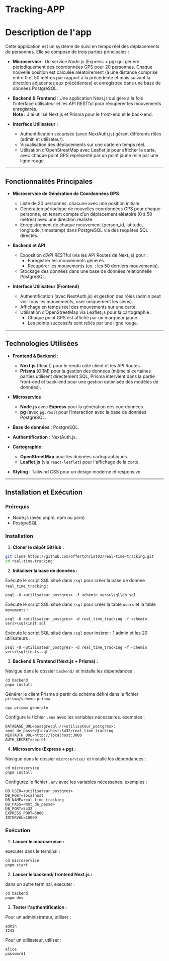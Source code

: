 # Tracking-APP

# Description de l'app

Cette application est un système de suivi en temps réel des déplacements de personnes. Elle se compose de trois parties principales :

- **Microservice** : Un service Node.js (Express + pg) qui génère périodiquement des coordonnées GPS pour 20 personnes. Chaque nouvelle position est calculée aléatoirement (à une distance comprise entre 0 et 50 mètres par rapport à la précédente et mais suivant la direction adjacentes aux précédentes) et enregistrée dans une base de données PostgreSQL.

- **Backend & Frontend** : Une application Next.js qui gère à la fois l'interface utilisateur et les API RESTful pour récupérer les mouvements enregistrés.  
  **Note :** J'ai utilisé Next.js et Prisma pour le front-end et le back-end.

- **Interface Utilisateur** :
  - Authentification sécurisée (avec NextAuth.js) gérant différents rôles (admin et utilisateur).
  - Visualisation des déplacements sur une carte en temps réel.
  - Utilisation d'OpenStreetMap avec Leaflet.js pour afficher la carte, avec chaque point GPS représenté par un point jaune relié par une ligne rouge.

---

## Fonctionnalités Principales

- **Microservice de Génération de Coordonnées GPS**

  - Liste de 20 personnes, chacune avec une position initiale.
  - Génération périodique de nouvelles coordonnées GPS pour chaque personne, en tenant compte d’un déplacement aléatoire (0 à 50 mètres) avec une direction réaliste.
  - Enregistrement de chaque mouvement (person_id, latitude, longitude, timestamp) dans PostgreSQL via des requêtes SQL directes.

- **Backend et API**

  - Exposition d’API RESTful (via les API Routes de Next.js) pour :
    - Enregistrer les mouvements générés.
    - Récupérer les mouvements (ex. : les 50 derniers mouvements).
  - Stockage des données dans une base de données relationnelle PostgreSQL.

- **Interface Utilisateur (Frontend)**
  - Authentification (avec NextAuth.js) et gestion des rôles (admin peut voir tous les mouvements, user uniquement les siens).
  - Affichage en temps réel des mouvements sur une carte.
  - Utilisation d’OpenStreetMap via Leaflet.js pour la cartographie :
    - Chaque point GPS est affiché par un marqueur jaune.
    - Les points successifs sont reliés par une ligne rouge.

---

## Technologies Utilisées

- **Frontend & Backend** :

  - **Next.js** (React) pour le rendu côté client et les API Routes.
  - **Prisma** (ORM) pour la gestion des données (même si certaines parties utilisent directement SQL, Prisma intervient dans la partie front-end et back-end pour une gestion optimisée des modèles de données).

- **Microservice** :

  - **Node.js** avec **Express** pour la génération des coordonnées.
  - **pg** (avec `pg.Pool`) pour l’interaction avec la base de données PostgreSQL.

- **Base de données** : PostgreSQL.

- **Authentification** : NextAuth.js.

- **Cartographie** :

  - **OpenStreetMap** pour les données cartographiques.
  - **Leaflet.js** (via `react-leaflet`) pour l'affichage de la carte.

- **Styling** : Tailwind CSS pour un design moderne et responsive.

---

## Installation et Exécution

### Prérequis

- Node.js (avec pnpm, npm ou yarn)
- PostgreSQL

### Installation

1. **Cloner le dépôt GitHub :**

```bash
git clone https://github.com/offertchrist03/real-time-tracking.git
cd real-time-tracking

```

2. **Initialiser la base de données :**

Exécute le script SQL situé dans `/sql` pour créer la base de donnee `real_time_tracking` :

```
psql -U <utilisateur_postgres> -f <chemin vers>\sql\db.sql
```

Exécute le script SQL situé dans `/sql` pour créer la table `users` et la table `movements` :

```
psql -U <utilisateur_postgres> -d real_time_tracking -f <chemin vers>\sql\init.sql
```

Exécute le script SQL situé dans `/sql` pour insèrer : 1 admin et les 20 utilisateurs :

```
psql -U <utilisateur_postgres> -d real_time_tracking -f <chemin vers>\sql\tests.sql
```

3. **Backend & Frontend (Next.js + Prisma) :**

Navigue dans le dossier `backend/` et installe les dépendances :

```
cd backend
pnpm install
```

Générer le client Prisma à partir du schéma défini dans le fichier `prisma/schema.prisma`

```
npx prisma generate
```

Configure le fichier `.env` avec les variables nécessaires. exemples :

```
DATABASE_URL=postgresql://<utilisateur_postgres>:<mot_de_passe>@localhost:5432/real_time_tracking
NEXTAUTH_URL=http://localhost:3000
AUTH_SECRET=secret
```

4. **Microservice (Express + pg) :**

Navigue dans le dossier `microservice/` et installe les dépendances :

```
cd microservice
pnpm install
```

Configurez le fichier `.env` avec les variables nécessaires. exemples :

```
DB_USER=<utilisateur_postgres>
DB_HOST=localhost
DB_NAME=real_time_tracking
DB_PASS=<mot_de_passe>
DB_PORT=5432
EXPRESS_PORT=5000
INTERVAL=10000
```

### Exécution

1. **Lancer le microservice :**

executer dans le terminal :

```
cd microservice
pnpm start
```

2. **Lancer le backend/ frontend Next.js :**

dans un autre terminal, executer :

```
cd backend
pnpm dev
```

3. **Tester l'authentification :**

Pour un administrateur, utiliser :
```
admin
1243
```

Pour un utilisateur, utiliser :
```
alice
password1
```
